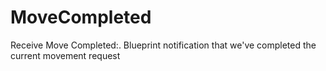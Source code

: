 # MoveCompleted

Receive Move Completed:. Blueprint notification that we've completed the current movement request

